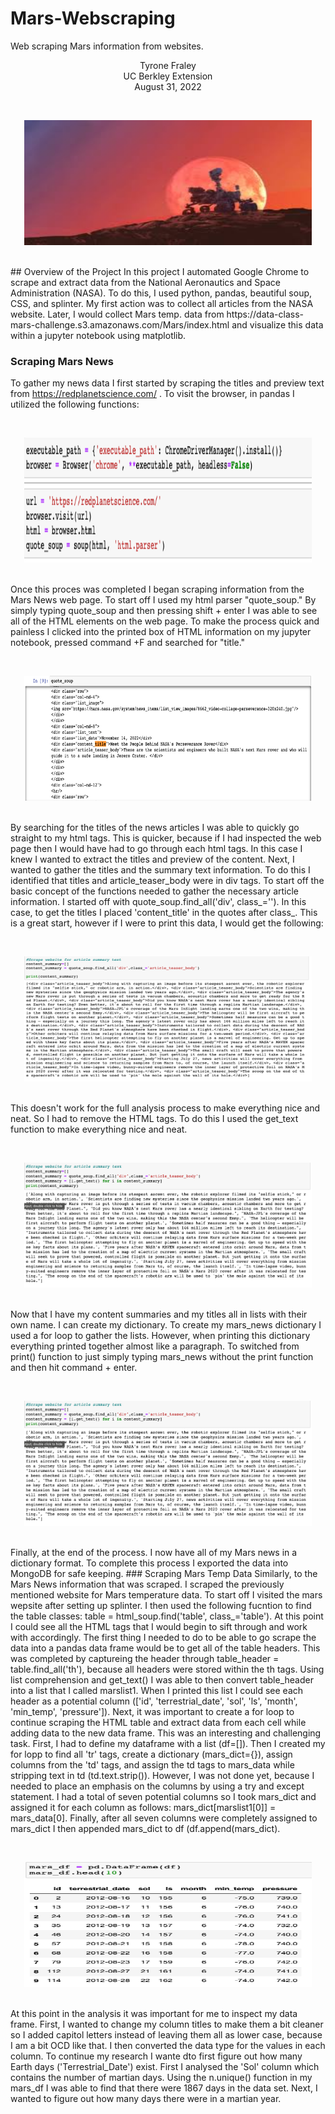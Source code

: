 # Mars-Webscraping
Web scraping Mars information from websites.
<br/>
<p align="center">Tyrone Fraley<br/>
UC Berkley Extension<br/>
August 31, 2022<br/>
<p/>
<br/>
<p align="center">
  <img width="460" height="200" src="Images/MarsRover.jpeg">
</p>
<br/>
## Overview of the Project
In this project I automated Google Chrome to scrape and extract data from the National Aeronautics and Space Administration (NASA). To do this, I used python, pandas, beautiful soup, CSS, and splinter. My first action was to collect all articles from the NASA website. Later, I would collect Mars temp. data from https://data-class-mars-challenge.s3.amazonaws.com/Mars/index.html  and visualize this data within a jupyter notebook using matplotlib.


### Scraping Mars News

To gather my news data I first started by scraping the titles and preview text from https://redplanetscience.com/ . To visit the browser, in pandas I utilized the following functions:<br/>
<p/>
<br/>
<p align="center">
  <img width="460" height="200" src="Images/BeautifulSoup.png">
</p>
<br/>
Once this proces was completed I began scraping information from the Mars News web page. To start off I used my html parser "quote_soup." By simply typing quote_soup and then pressing shift + enter I was able to see all of the HTML elements on the web page. To make the process quick and painless I clicked into the printed box of HTML information on my jupyter notebook, pressed command +F and searched for "title."<br/>
<p/>
<br/>
<p align="center">
  <img width="460" height="200" src="Images/find_title.png">
</p>
<br/>
By searching for the titles of the news articles I was able to quickly go straight to my html tags. This is quicker, because if I had inspected the web page then I would have had to go through each html tags. In this case I knew I wanted to extract the titles and preview of the content. 
Next, I wanted to gather the titles and the summary text information. To do this I identified that titles and article_teaser_body were in div tags. To start off the basic concept of the functions needed to gather the necessary article information. I started off with quote_soup.find_all('div', class_=''). In this case, to get the titles I placed 'content_title' in the quotes after class_. This is a great start, however if I were to print this data, I would get the following: 
<br/>
<p/>
<br/>
<p align="center">
  <img width="460" height="200" src="Images/no_get_text.png">
</p>
<br/>
This doesn't work for the full analysis process to make everything nice and neat. So I had to remove the HTML tags. To do this I used the get_text function to make everything nice and neat. 
<br/>
<p/>
<br/>
<p align="center">
  <img width="460" height="200" src="Images/get_text.png">
</p>
<br/>
Now that I have my content summaries and my titles all in lists with their own name. I can create my dictionary. To create my mars_news dictionary I used a for loop to gather the lists. However, when printing this dictionary everything printed together almost like a paragraph. To switched from print() function to just simply typing mars_news without the print function and then hit command + enter.
<br/>
<p/>
<br/>
<p align="center">
  <img width="460" height="200" src="Images/get_text.png">
</p>
<br/>
Finally, at the end of the process. I now have all of my Mars news in a dictionary format. To complete this process I exported the data into MongoDB for safe keeping.
### Scraping Mars Temp Data
Similarly, to the Mars News information that was scraped. I scraped the previously mentioned website for Mars temperature data. To start off I visited the mars wepsite after setting up splinter. I then used the following fucntion to find the table classes: table = html_soup.find('table', class_='table'). At this point I could see all the HTML tags that I would begin to sift through and work with accordingly. 
The first thing I needed to do to be able to go scrape the data into a pandas data frame would be to get all of the table headers. This was completed by captureing the header through table_header = table.find_all('th'), because all headers were stored within the th tags. Using list comprehension and get_text() I was able to then convert table_header into a list that I called marslist1. When I printed this list I could see each header as a potential column (['id', 'terrestrial_date', 'sol', 'ls', 'month', 'min_temp', 'pressure']). Next, it was important to create a for loop to continue scraping the HTML table and extract data from each cell while adding data to the new data frame.  This was an interesting and challenging task. First, I had to define my dataframe with a list (df=[]). Then I created my for lopp to find all 'tr' tags, create a dictionary (mars_dict={}), assign columns from the 'td' tags, and assign the td tags to mars_data while stripping text in td (td.text.strip()). However, I was not done yet, because I needed to place an emphasis on the columns by using a try and except statement. I had a total of seven potential columns so I took mars_dict and assigned it for each column as follows: mars_dict[marslist1[0]] = mars_data[0]. Finally, after all seven columns were completely assigned to mars_dict I then appended mars_dict to df (df.append(mars_dict). 
<br/>
<p/>
<br/>
<p align="center">
  <img width="460" height="200" src="Images/mars_df.png">
</p>
<br/>
At this point in the analysis it was important for me to inspect my data frame. First, I wanted to change my column titles to make them a bit cleaner so I added capitol letters instead of leaving them all as lower case, because I am a bit OCD like that. I then converted the data type for the values in each column. 
To continue my research I wante dto first figure out how many Earth days ('Terrestrial_Date') exist. First I analysed the 'Sol' column which contains the number of martian days. Using the n.unique() function in my mars_df I was able to find that there were 1867 days in the data set. Next, I wanted to figure out how many days there were in a martian year.  

